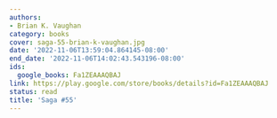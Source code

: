```yaml
---
authors:
- Brian K. Vaughan
category: books
cover: saga-55-brian-k-vaughan.jpg
date: '2022-11-06T13:59:04.864145-08:00'
end_date: '2022-11-06T14:02:43.543196-08:00'
ids:
  google_books: Fa1ZEAAAQBAJ
link: https://play.google.com/store/books/details?id=Fa1ZEAAAQBAJ
status: read
title: 'Saga #55'
---
```

